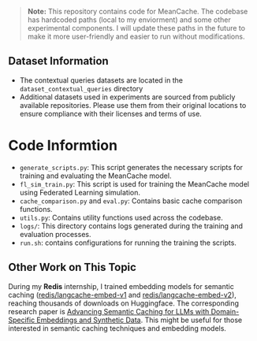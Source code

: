 >**Note:** This repository contains code for MeanCache. The codebase has hardcoded paths (local to my enviorment) and some other experimental components. I will update these paths in the future to make it more user-friendly and easier to run without modifications. 


## Dataset Information

- The contextual queries datasets are located in the `dataset_contextual_queries` directory
- Additional datasets used in experiments are sourced from publicly available repositories. Please use them from their original locations to ensure compliance with their licenses and terms of use.


# Code Informtion

- `generate_scripts.py`: This script generates the necessary scripts for training and evaluating the MeanCache model.
- `fl_sim_train.py`: This script is used for training the MeanCache model using Federated Learning simulation.
- `cache_comparison.py` and `eval.py`: Contains basic cache comparison functions. 
- `utils.py`: Contains utility functions used across the codebase.
- `logs/`: This directory contains logs generated during the training and evaluation processes.
- `run.sh`: contains configurations for running the training the scripts. 



## Other Work on This Topic

During my **Redis** internship, I trained embedding models for semantic caching ([redis/langcache-embed-v1](https://huggingface.co/redis/langcache-embed-v1) and [redis/langcache-embed-v2](https://huggingface.co/redis/langcache-embed-v2)), reaching thousands of downloads on Huggingface. The corresponding research paper is [Advancing Semantic Caching for LLMs with Domain-Specific Embeddings and Synthetic Data](https://arxiv.org/pdf/2504.02268). This might be useful for those interested in semantic caching techniques and embedding models.

